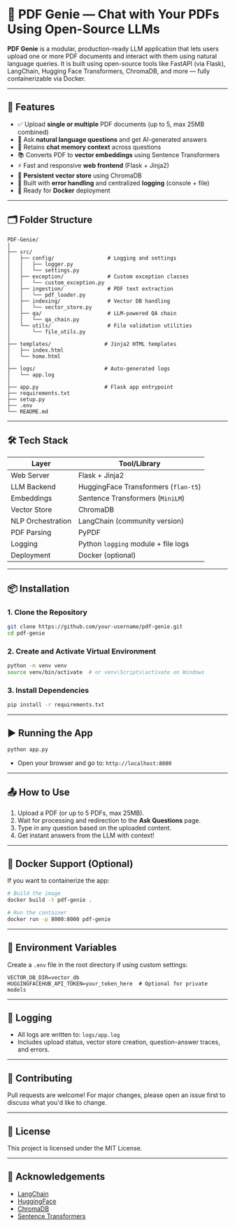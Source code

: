 # 📘 PDF Genie — Chat with Your PDFs Using Open-Source LLMs

**PDF Genie** is a modular, production-ready LLM application that lets users upload one or more PDF documents and interact with them using natural language queries. It is built using open-source tools like FastAPI (via Flask), LangChain, Hugging Face Transformers, ChromaDB, and more — fully containerizable via Docker.

---

## 🚀 Features

- ✅ Upload **single or multiple** PDF documents (up to 5, max 25MB combined)
- 💬 Ask **natural language questions** and get AI-generated answers
- 🧠 Retains **chat memory context** across questions
- 📚 Converts PDF to **vector embeddings** using Sentence Transformers
- ⚡ Fast and responsive **web frontend** (Flask + Jinja2)
- 💾 **Persistent vector store** using ChromaDB
- 🔐 Built with **error handling** and centralized **logging** (console + file)
- 🐳 Ready for **Docker** deployment

---

## 🗂️ Folder Structure

```
PDF-Genie/
│
├── src/
│   ├── config/                 # Logging and settings
│   │   ├── logger.py
│   │   └── settings.py
│   ├── exception/              # Custom exception classes
│   │   └── custom_exception.py
│   ├── ingestion/              # PDF text extraction
│   │   └── pdf_loader.py
│   ├── indexing/               # Vector DB handling
│   │   └── vector_store.py
│   ├── qa/                     # LLM-powered QA chain
│   │   └── qa_chain.py
│   └── utils/                  # File validation utilities
│       └── file_utils.py
│
├── templates/                 # Jinja2 HTML templates
│   ├── index.html
│   └── home.html
│
├── logs/                      # Auto-generated logs
│   └── app.log
│
├── app.py                     # Flask app entrypoint
├── requirements.txt
├── setup.py
├── .env
└── README.md
```

---

## 🛠️ Tech Stack

| Layer         | Tool/Library                      |
|---------------|-----------------------------------|
| Web Server    | Flask + Jinja2                    |
| LLM Backend   | HuggingFace Transformers (`flan-t5`) |
| Embeddings    | Sentence Transformers (`MiniLM`)  |
| Vector Store  | ChromaDB                          |
| NLP Orchestration | LangChain (community version) |
| PDF Parsing   | PyPDF                             |
| Logging       | Python `logging` module + file logs |
| Deployment    | Docker (optional)                 |

---

## 📦 Installation

### 1. Clone the Repository

```bash
git clone https://github.com/your-username/pdf-genie.git
cd pdf-genie
```

### 2. Create and Activate Virtual Environment

```bash
python -m venv venv
source venv/bin/activate  # or venv\Scripts\activate on Windows
```

### 3. Install Dependencies

```bash
pip install -r requirements.txt
```

---

## ▶️ Running the App

```bash
python app.py
```

- Open your browser and go to: `http://localhost:8000`

---

## 📤 How to Use

1. Upload a PDF (or up to 5 PDFs, max 25MB).
2. Wait for processing and redirection to the **Ask Questions** page.
3. Type in any question based on the uploaded content.
4. Get instant answers from the LLM with context!

---

## 🐳 Docker Support (Optional)

If you want to containerize the app:

```bash
# Build the image
docker build -t pdf-genie .

# Run the container
docker run -p 8000:8000 pdf-genie
```

---

## 📁 Environment Variables

Create a `.env` file in the root directory if using custom settings:

```env
VECTOR_DB_DIR=vector_db
HUGGINGFACEHUB_API_TOKEN=your_token_here  # Optional for private models
```

---

## 📓 Logging

- All logs are written to: `logs/app.log`
- Includes upload status, vector store creation, question-answer traces, and errors.

---

## 🤝 Contributing

Pull requests are welcome! For major changes, please open an issue first to discuss what you'd like to change.

---

## 📃 License

This project is licensed under the MIT License.

---

## 🙌 Acknowledgements

- [LangChain](https://www.langchain.com/)
- [HuggingFace](https://huggingface.co/)
- [ChromaDB](https://www.trychroma.com/)
- [Sentence Transformers](https://www.sbert.net/)